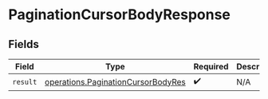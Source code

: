 # PaginationCursorBodyResponse


## Fields

| Field                                                                                           | Type                                                                                            | Required                                                                                        | Description                                                                                     |
| ----------------------------------------------------------------------------------------------- | ----------------------------------------------------------------------------------------------- | ----------------------------------------------------------------------------------------------- | ----------------------------------------------------------------------------------------------- |
| `result`                                                                                        | [operations.PaginationCursorBodyRes](../../../sdk/models/operations/paginationcursorbodyres.md) | :heavy_check_mark:                                                                              | N/A                                                                                             |